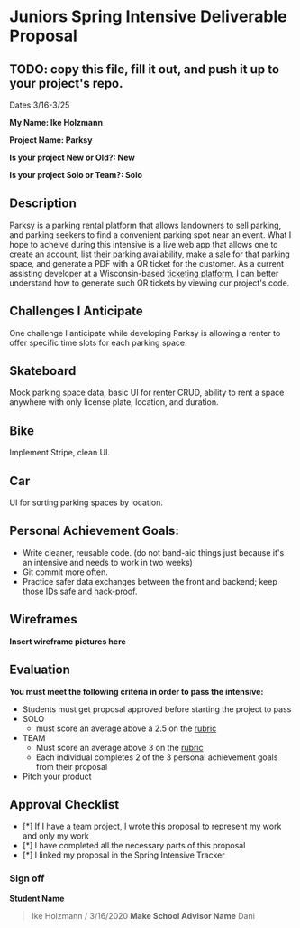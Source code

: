 # Juniors Spring Intensive Deliverable Proposal

## TODO: copy this file, fill it out, and push it up to your project's repo.

Dates 3/16-3/25

**My Name: Ike Holzmann** 


**Project Name: Parksy** 


**Is your project New or Old?: New**


**Is your project Solo or Team?: Solo**


## Description

Parksy is a parking rental platform that allows landowners to sell parking, and parking seekers to find a convenient parking spot near an event. What I hope to acheive during this intensive is a live web app that allows one to create an account, list their parking availability, make a sale for that parking space, and generate a PDF with a QR ticket for the customer. As a current assisting developer at a Wisconsin-based [ticketing platform](https://hometowntickets.com/), I can better understand how to generate such QR tickets by viewing our project's code. 

## Challenges I Anticipate

One challenge I anticipate while developing Parksy is allowing a renter to offer specific time slots for each parking space. 

## Skateboard

Mock parking space data, basic UI for renter CRUD, ability to rent a space anywhere with only license plate, location, and duration.

## Bike

Implement Stripe, clean UI.

## Car

UI for sorting parking spaces by location.

## Personal Achievement Goals:

- Write cleaner, reusable code. (do not band-aid things just because it's an intensive and needs to work in two weeks)
- Git commit more often.
- Practice safer data exchanges between the front and backend; keep those IDs safe and hack-proof.

## Wireframes

**Insert wireframe pictures here**


## Evaluation

**You must meet the following criteria in order to pass the intensive:**

- Students must get proposal approved before starting the project to pass
- SOLO 
    - must score an average above a 2.5 on the [rubric]
- TEAM 
    - Must score an average above 3 on the [rubric]
    - Each individual completes 2 of the 3 personal achievement goals from their proposal
- Pitch your product

[rubric]:https://docs.google.com/document/d/1IOQDmohLBEBT-hyr-2vgw1mbZUNsq3fHxVfH0oRmVt0/edit


## Approval Checklist
- [*] If I have a team project, I wrote this proposal to represent my work and only my work
- [*] I have completed all the necessary parts of this proposal
- [*] I linked my proposal in the Spring Intensive Tracker

### Sign off

**Student Name**                
> Ike Holzmann / 3/16/2020
**Make School Advisor Name**
> Dani
